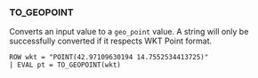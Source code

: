 <!--
This is generated by ESQL’s AbstractFunctionTestCase. Do no edit it. See ../README.md for how to regenerate it.
-->

### TO_GEOPOINT
Converts an input value to a `geo_point` value.
A string will only be successfully converted if it respects WKT Point format.

```
ROW wkt = "POINT(42.97109630194 14.7552534413725)"
| EVAL pt = TO_GEOPOINT(wkt)
```
